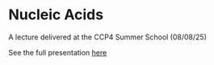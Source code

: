 # Nucleic Acids

A lecture delivered at the CCP4 Summer School (08/08/25)

See the full presentation [here](https://dialpuri.github.io/NucleicAcidsPresentation/)
